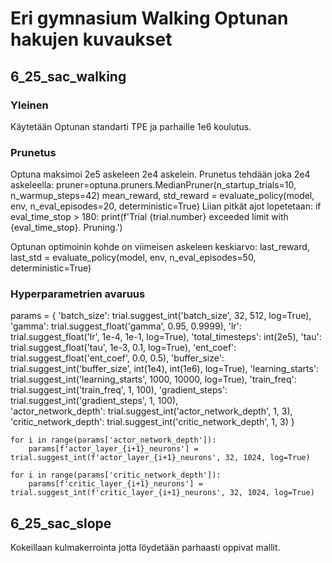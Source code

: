 # Eri gymnasium Walking Optunan hakujen kuvaukset 

## 6_25_sac_walking

### Yleinen 

Käytetään Optunan standarti TPE ja parhaille 1e6 koulutus.  

### Prunetus 

Optuna maksimoi 2e5 askeleen 2e4 askelein. Prunetus tehdään joka 2e4 askeleella:
pruner=optuna.pruners.MedianPruner(n_startup_trials=10, n_warmup_steps=42)
mean_reward, std_reward = evaluate_policy(model, env, n_eval_episodes=20, deterministic=True)
Liian pitkät ajot lopetetaan:
if eval_time_stop > 180:
        print(f'Trial {trial.number} exceeded limit with {eval_time_stop}. Pruning.')

Optunan optimoinin kohde on viimeisen askeleen keskiarvo:
last_reward, last_std = evaluate_policy(model, env, n_eval_episodes=50, deterministic=True)

### Hyperparametrien avaruus

  params = {
        'batch_size': trial.suggest_int('batch_size', 32, 512, log=True),
        'gamma': trial.suggest_float('gamma', 0.95, 0.9999),
        'lr': trial.suggest_float('lr', 1e-4, 1e-1, log=True),
        'total_timesteps': int(2e5),
        'tau': trial.suggest_float('tau', 1e-3, 0.1, log=True),
        'ent_coef': trial.suggest_float('ent_coef', 0.0, 0.5),
        'buffer_size': trial.suggest_int('buffer_size', int(1e4), int(1e6), log=True),
        'learning_starts': trial.suggest_int('learning_starts', 1000, 10000, log=True),
        'train_freq': trial.suggest_int('train_freq', 1, 100),
        'gradient_steps': trial.suggest_int('gradient_steps', 1, 100),        
        'actor_network_depth': trial.suggest_int('actor_network_depth', 1, 3),
        'critic_network_depth': trial.suggest_int('critic_network_depth', 1, 3)
    }

    for i in range(params['actor_network_depth']):
        params[f'actor_layer_{i+1}_neurons'] = trial.suggest_int(f'actor_layer_{i+1}_neurons', 32, 1024, log=True)

    for i in range(params['critic_network_depth']):
        params[f'critic_layer_{i+1}_neurons'] = trial.suggest_int(f'critic_layer_{i+1}_neurons', 32, 1024, log=True)


## 6_25_sac_slope 

Kokeillaan kulmakerrointa jotta löydetään parhaasti oppivat mallit. 